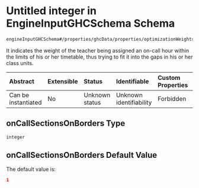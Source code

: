 # Untitled integer in EngineInputGHCSchema Schema

```txt
engineInputGHCSchema#/properties/ghcData/properties/optimizationWeights/properties/teachers/properties/onCallSectionsOnBorders
```

It indicates the weight of the teacher being assigned an on-call hour within the limits of his or her timetable, thus trying to fit it into the gaps in his or her class units.

| Abstract            | Extensible | Status         | Identifiable            | Custom Properties | Additional Properties | Access Restrictions | Defined In                                                        |
| :------------------ | :--------- | :------------- | :---------------------- | :---------------- | :-------------------- | :------------------ | :---------------------------------------------------------------- |
| Can be instantiated | No         | Unknown status | Unknown identifiability | Forbidden         | Allowed               | none                | [ghc.schema.json*](../out/ghc.schema.json "open original schema") |

## onCallSectionsOnBorders Type

`integer`

## onCallSectionsOnBorders Default Value

The default value is:

```json
1
```
